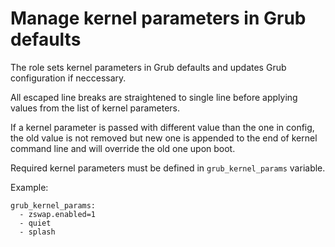 # Manage kernel parameters in Grub defaults

The role sets kernel parameters in Grub defaults and updates Grub configuration
if neccessary.

All escaped line breaks are straightened to single line before applying values
from the list of kernel parameters.

If a kernel parameter is passed with different value than the one in config,
the old value is not removed but new one is appended to the end of kernel
command line and will override the old one upon boot.

Required kernel parameters must be defined in `grub_kernel_params` variable.

Example:

```
grub_kernel_params:
  - zswap.enabled=1
  - quiet
  - splash
```
